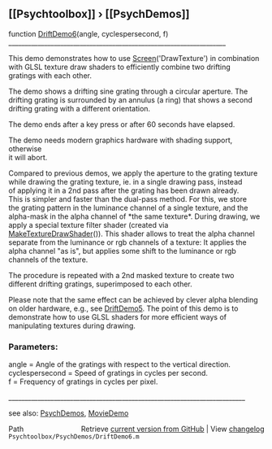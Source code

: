 ## [[Psychtoolbox]] &#8250; [[PsychDemos]]

function [DriftDemo6](DriftDemo6)(angle, cyclespersecond, f)  
\_\_\_\_\_\_\_\_\_\_\_\_\_\_\_\_\_\_\_\_\_\_\_\_\_\_\_\_\_\_\_\_\_\_\_\_\_\_\_\_\_\_\_\_\_\_\_\_\_\_\_\_\_\_\_\_\_\_\_\_\_\_\_\_\_\_\_  
  
This demo demonstrates how to use [Screen](Screen)('DrawTexture') in combination  
with GLSL texture draw shaders to efficiently combine two drifting  
gratings with each other.  
  
The demo shows a drifting sine grating through a circular aperture. The  
drifting grating is surrounded by an annulus (a ring) that shows a second  
drifting grating with a different orientation.  
  
The demo ends after a key press or after 60 seconds have elapsed.  
  
The demo needs modern graphics hardware with shading support, otherwise  
it will abort.  
  
Compared to previous demos, we apply the aperture to the grating texture  
while drawing the grating texture, ie. in a single drawing pass, instead  
of applying it in a 2nd pass after the grating has been drawn already.  
This is simpler and faster than the dual-pass method. For this, we store  
the grating pattern in the luminance channel of a single texture, and the  
alpha-mask in the alpha channel of \*the same texture\*. During drawing, we  
apply a special texture filter shader (created via  
[MakeTextureDrawShader](MakeTextureDrawShader)()). This shader allows to treat the alpha channel  
separate from the luminance or rgb channels of a texture: It applies the  
alpha channel "as is", but applies some shift to the luminance or rgb  
channels of the texture.  
  
The procedure is repeated with a 2nd masked texture to create two  
different drifting gratings, superimposed to each other.  
  
Please note that the same effect can be achieved by clever alpha blending  
on older hardware, e.g., see [DriftDemo5](DriftDemo5). The point of this demo is to  
demonstrate how to use GLSL shaders for more efficient ways of  
manipulating textures during drawing.  
  
### Parameters:  
  
angle = Angle of the gratings with respect to the vertical direction.  
cyclespersecond = Speed of gratings in cycles per second.  
f = Frequency of gratings in cycles per pixel.  
  
\_\_\_\_\_\_\_\_\_\_\_\_\_\_\_\_\_\_\_\_\_\_\_\_\_\_\_\_\_\_\_\_\_\_\_\_\_\_\_\_\_\_\_\_\_\_\_\_\_\_\_\_\_\_\_\_\_\_\_\_\_\_\_\_\_\_\_\_\_\_\_\_\_  
  
see also: [PsychDemos](PsychDemos), [MovieDemo](MovieDemo)  




<div class="code_header" style="text-align:right;">
  <span style="float:left;">Path&nbsp;&nbsp;</span> <span class="counter">Retrieve <a href=
  "https://raw.github.com/Psychtoolbox-3/Psychtoolbox-3/beta/Psychtoolbox/PsychDemos/DriftDemo6.m">current version from GitHub</a> | View <a href=
  "https://github.com/Psychtoolbox-3/Psychtoolbox-3/commits/beta/Psychtoolbox/PsychDemos/DriftDemo6.m">changelog</a></span>
</div>
<div class="code">
  <code>Psychtoolbox/PsychDemos/DriftDemo6.m</code>
</div>

